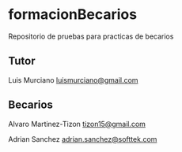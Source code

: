 # formacionBecarios
Repositorio de pruebas para practicas de becarios

## Tutor

Luis Murciano luismurciano@gmail.com

## Becarios

Alvaro Martinez-Tizon tizon15@gmail.com















Adrian Sanchez adrian.sanchez@softtek.com

